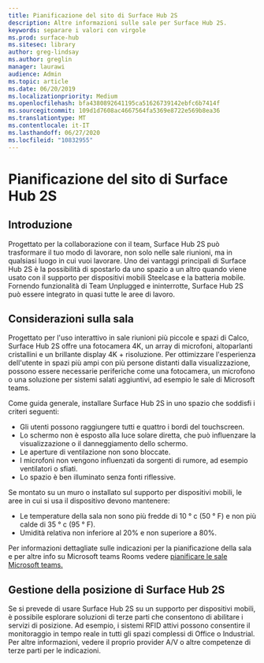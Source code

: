 ```yaml
---
title: Pianificazione del sito di Surface Hub 2S
description: Altre informazioni sulle sale per Surface Hub 2S.
keywords: separare i valori con virgole
ms.prod: surface-hub
ms.sitesec: library
author: greg-lindsay
ms.author: greglin
manager: laurawi
audience: Admin
ms.topic: article
ms.date: 06/20/2019
ms.localizationpriority: Medium
ms.openlocfilehash: bfa4380892641195ca51626739142ebfc6b7414f
ms.sourcegitcommit: 109d1d7608ac4667564fa5369e8722e569b8ea36
ms.translationtype: MT
ms.contentlocale: it-IT
ms.lasthandoff: 06/27/2020
ms.locfileid: "10832955"
---
```

# Pianificazione del sito di Surface Hub 2S

## Introduzione

Progettato per la collaborazione con il team, Surface Hub 2S può trasformare il tuo modo di lavorare, non solo nelle sale riunioni, ma in qualsiasi luogo in cui vuoi lavorare. Uno dei vantaggi principali di Surface Hub 2S è la possibilità di spostarlo da uno spazio a un altro quando viene usato con il supporto per dispositivi mobili Steelcase e la batteria mobile. Fornendo funzionalità di Team Unplugged e ininterrotte, Surface Hub 2S può essere integrato in quasi tutte le aree di lavoro.

## Considerazioni sulla sala

Progettato per l'uso interattivo in sale riunioni più piccole e spazi di Calco, Surface Hub 2S offre una fotocamera 4K, un array di microfoni, altoparlanti cristallini e un brillante display 4K + risoluzione. Per ottimizzare l'esperienza dell'utente in spazi più ampi con più persone distanti dalla visualizzazione, possono essere necessarie periferiche come una fotocamera, un microfono o una soluzione per sistemi salati aggiuntivi, ad esempio le sale di Microsoft teams.

Come guida generale, installare Surface Hub 2S in uno spazio che soddisfi i criteri seguenti:

- Gli utenti possono raggiungere tutti e quattro i bordi del touchscreen.
- Lo schermo non è esposto alla luce solare diretta, che può influenzare la visualizzazione o il danneggiamento dello schermo.
- Le aperture di ventilazione non sono bloccate.
- I microfoni non vengono influenzati da sorgenti di rumore, ad esempio ventilatori o sfiati.
- Lo spazio è ben illuminato senza fonti riflessive.

Se montato su un muro o installato sul supporto per dispositivi mobili, le aree in cui si usa il dispositivo devono mantenere:

- Le temperature della sala non sono più fredde di 10 ° c (50 ° F) e non più calde di 35 ° c (95 ° F).
- Umidità relativa non inferiore al 20% e non superiore a 80%.

Per informazioni dettagliate sulle indicazioni per la pianificazione della sala e per altre info su Microsoft teams Rooms vedere [pianificare le sale Microsoft teams.](https://docs.microsoft.com/MicrosoftTeams/room-systems/skype-room-systems-v2-0)

## Gestione della posizione di Surface Hub 2S

Se si prevede di usare Surface Hub 2S su un supporto per dispositivi mobili, è possibile esplorare soluzioni di terze parti che consentono di abilitare i servizi di posizione. Ad esempio, i sistemi RFID attivi possono consentire il monitoraggio in tempo reale in tutti gli spazi complessi di Office o Industrial. Per altre informazioni, vedere il proprio provider A/V o altre competenze di terze parti per le indicazioni.
